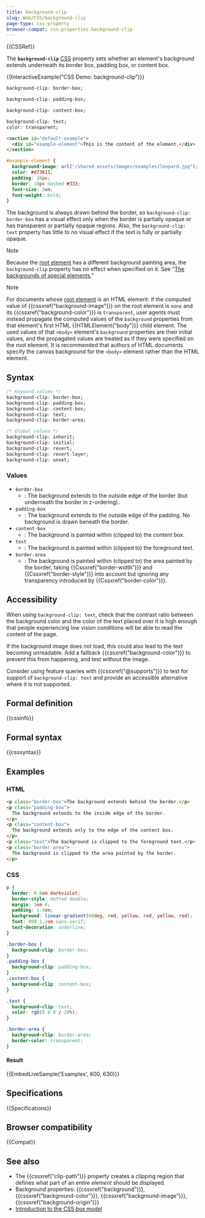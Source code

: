 ```yaml
---
title: background-clip
slug: Web/CSS/background-clip
page-type: css-property
browser-compat: css.properties.background-clip
---
```


{{CSSRef}}

The **`background-clip`** [CSS](/en-US/docs/Web/CSS) property sets whether an element's background extends underneath its border box, padding box, or content box.

{{InteractiveExample("CSS Demo: background-clip")}}

```css interactive-example-choice
background-clip: border-box;
```

```css interactive-example-choice
background-clip: padding-box;
```

```css interactive-example-choice
background-clip: content-box;
```

```css interactive-example-choice
background-clip: text;
color: transparent;
```

```html interactive-example
<section id="default-example">
  <div id="example-element">This is the content of the element.</div>
</section>
```

```css interactive-example
#example-element {
  background-image: url("/shared-assets/images/examples/leopard.jpg");
  color: #d73611;
  padding: 20px;
  border: 10px dashed #333;
  font-size: 2em;
  font-weight: bold;
}
```

The background is always drawn behind the border, so `background-clip: border-box` has a visual effect only when the border is partially opaque or has transparent or partially opaque regions. Also, the `background-clip: text` property has little to no visual effect if the text is fully or partially opaque.

> [!NOTE]
> Because the [root element](/en-US/docs/Web/HTML/Reference/Elements/html) has a different background painting area, the `background-clip` property has no effect when specified on it. See "[The backgrounds of special elements.](https://drafts.csswg.org/css-backgrounds-3/#special-backgrounds)"

> [!NOTE]
> For documents whose [root element](/en-US/docs/Web/HTML/Reference/Elements/html) is an HTML element: if the computed value of {{cssxref("background-image")}} on the root element is `none` and its {{cssxref("background-color")}} is `transparent`, user agents must instead propagate the computed values of the `background` properties from that element's first HTML {{HTMLElement("body")}} child element. The used values of that `<body>` element's `background` properties are their initial values, and the propagated values are treated as if they were specified on the root element. It is recommended that authors of HTML documents specify the canvas background for the `<body>` element rather than the HTML element.

## Syntax

```css
/* Keyword values */
background-clip: border-box;
background-clip: padding-box;
background-clip: content-box;
background-clip: text;
background-clip: border-area;

/* Global values */
background-clip: inherit;
background-clip: initial;
background-clip: revert;
background-clip: revert-layer;
background-clip: unset;
```

### Values

- `border-box`
  - : The background extends to the outside edge of the border (but underneath the border in z-ordering).
- `padding-box`
  - : The background extends to the outside edge of the padding. No background is drawn beneath the border.
- `content-box`
  - : The background is painted within (clipped to) the content box.
- `text`
  - : The background is painted within (clipped to) the foreground text.
- `border-area`
  - : The background is painted within (clipped to) the area painted by the border, taking {{Cssxref("border-width")}} and {{Cssxref("border-style")}} into account but ignoring any transparency introduced by {{Cssxref("border-color")}}.

## Accessibility

When using `background-clip: text`, check that the contrast ratio between the background color and the color of the text placed over it is high enough that people experiencing low vision conditions will be able to read the content of the page.

If the background image does not load, this could also lead to the text becoming unreadable. Add a fallback {{cssxref("background-color")}} to prevent this from happening, and test without the image.

Consider using feature queries with {{cssxref("@supports")}} to test for support of `background-clip: text` and provide an accessible alternative where it is not supported.

## Formal definition

{{cssinfo}}

## Formal syntax

{{csssyntax}}

## Examples

### HTML

```html
<p class="border-box">The background extends behind the border.</p>
<p class="padding-box">
  The background extends to the inside edge of the border.
</p>
<p class="content-box">
  The background extends only to the edge of the content box.
</p>
<p class="text">The background is clipped to the foreground text.</p>
<p class="border-area">
  The background is clipped to the area painted by the border.
</p>
```

### CSS

```css
p {
  border: 0.8em darkviolet;
  border-style: dotted double;
  margin: 1em 0;
  padding: 1.4em;
  background: linear-gradient(60deg, red, yellow, red, yellow, red);
  font: 900 1.2em sans-serif;
  text-decoration: underline;
}

.border-box {
  background-clip: border-box;
}
.padding-box {
  background-clip: padding-box;
}
.content-box {
  background-clip: content-box;
}

.text {
  background-clip: text;
  color: rgb(0 0 0 / 20%);
}

.border-area {
  background-clip: border-area;
  border-color: transparent;
}
```

#### Result

{{EmbedLiveSample('Examples', 600, 630)}}

## Specifications

{{Specifications}}

## Browser compatibility

{{Compat}}

## See also

- The {{cssxref("clip-path")}} property creates a clipping region that defines what part of an _entire element_ should be displayed.
- Background properties: {{cssxref("background")}}, {{cssxref("background-color")}}, {{cssxref("background-image")}}, {{cssxref("background-origin")}}
- [Introduction to the CSS box model](/en-US/docs/Web/CSS/CSS_box_model/Introduction_to_the_CSS_box_model)
